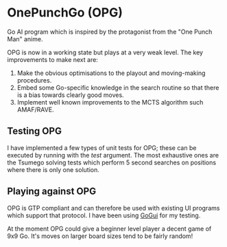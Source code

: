 # OnePunchGo (OPG)
Go AI program which is inspired by the protagonist from the "One Punch Man" anime.

OPG is now in a working state but plays at a very weak level. The key improvements to make next are:
1) Make the obvious optimisations to the playout and moving-making procedures.
2) Embed some Go-specific knowledge in the search routine so that there is a bias towards clearly good moves.
3) Implement well known improvements to the MCTS algorithm such AMAF/RAVE.

## Testing OPG
I have implemented a few types of unit tests for OPG; these can be executed by running with the *test* argument. The most exhaustive ones are the Tsumego solving tests which perform 5 second searches on positions where there is only one solution.

## Playing against OPG
OPG is GTP compliant and can therefore be used with existing UI programs which support that protocol. I have been using [GoGui](https://sourceforge.net/projects/gogui/) for my testing.

At the moment OPG could give a beginner level player a decent game of 9x9 Go. It's moves on larger board sizes tend to be fairly random!
